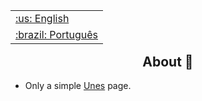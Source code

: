 <table align="right">
 <tr><td><a href="https://github.com/isyuricunha/unes-page/blob/main/readme.md">:us: English</a></td></tr>
 <tr><td><a href="https://github.com/isyuricunha/unes-page/blob/main/readme-pt-br.md">:brazil: Português</a></td></tr>
</table>

### <h2 align="center"> About 📄 </h2>

- Only a simple [Unes](https://www.educaedu-brasil.com/centros/unes--faculdade-do-espirito-santo-uni1504) page.
